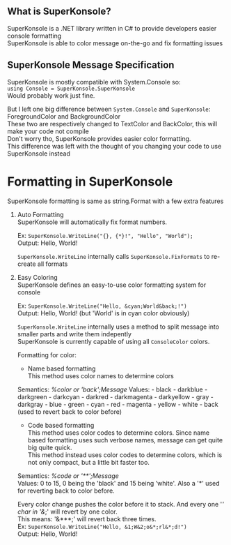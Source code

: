 ﻿## What is SuperKonsole?
SuperKonsole is a .NET library written in C# to provide developers easier console formatting  
SuperKonsole is able to color message on-the-go and fix formatting issues

## SuperKonsole Message Specification
SuperKonsole is mostly compatible with System.Console so:  
	`using Console = SuperKonsole.SuperKonsole`  
Would probably work just fine.

But I left one big difference between `System.Console` and `SuperKonsole`: ForegroundColor and BackgroundColor  
These two are respectively changed to TextColor and BackColor, this will make your code not compile  
Don't worry tho, SuperKonsole provides easier color formatting.  
This difference was left with the thought of you changing your code to use SuperKonsole instead

# Formatting in SuperKonsole
SuperKonsole formatting is same as string.Format with a few extra features

1. Auto Formatting  
	SuperKonsole will automatically fix format numbers.

	Ex: `SuperKonsole.WriteLine("{}, {*}!", "Hello", "World");`  
	Output: Hello, World!

	`SuperKonsole.WriteLine` internally calls `SuperKonsole.FixFormats` to re-create all formats

2. Easy Coloring  
	SuperKonsole defines an easy-to-use color formatting system for console

	Ex: `SuperKonsole.WriteLine("Hello, &cyan;World&back;!")`  
	Output: Hello, World! (but 'World' is in cyan color obviously)

	`SuperKonsole.WriteLine` internally uses a method to split message into smaller parts and write them indepently  
	SuperKonsole is currently capable of using all `ConsoleColor` colors.

	Formatting for color:  
	* Name based formatting  
	This method uses color names to determine colors  

	Semantics: *%color or 'back';Message* 
	Values:
		- black
		- darkblue
		- darkgreen
		- darkcyan
		- darkred
		- darkmagenta
		- darkyellow
		- gray
		- darkgray
		- blue
		- green
		- cyan
		- red
		- magenta
		- yellow
		- white
		- back (used to revert back to color before)

	* Code based formatting  
	This method uses color codes to determine colors. Since name based formatting uses such verbose names, message can get quite big quite quick.  
	This method instead uses color codes to determine colors, which is not only compact, but a little bit faster too.

	Semantics: *%code or '**';Message*  
	Values: 0 to 15, 0 being the 'black' and 15 being 'white'. Also a '*' used for reverting back to color before.  
	
	Every color change pushes the color before it to stack. And every one '*' char in '&*;' will revert by one color.  
	This means: '&***;' will revert back three times.  
	Ex: `SuperKonsole.WriteLine("Hello, &1;W&2;o&*;rl&*;d!")`  
	Output: Hello, World!